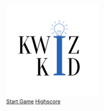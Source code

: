 <!DOCTYPE html>
<html lang="en">
  <head>
    <meta charset="UTF-8" />
    <meta name="viewport" content="width=device-width, intial-scale*1.0" />
    <meta http-equiv="X-UA-Compatible" content="ie=edge" />
    <link rel="apple-touch-icon" sizes="180x180" href="/apple-touch-icon.png" />
    <link rel="icon" type="image/png" sizes="32x32" href="/favicon-32x32.png" />
    <link rel="icon" type="image/png" sizes="16x16" href="/favicon-16x16.png" />
    <link rel="manifest" href="/site.webmanifest" />
    <link rel="mask-icon" href="/safari-pinned-tab.svg" color="#5b8ed5" />
    <meta name="msapplication-TileColor" content="#2b5797" />
    <meta name="theme-color" content="#f6feff" />
    <title>KWiZ KiD</title>
    <link
      href="https://fonts.googleapis.com/css2?family=Life+Savers&display=swap"
      rel="stylesheet"
    />
    <link rel="stylesheet" href="app.css"/>
  </head>

  <body>
    <div class="container">
      <div id="home" class="flex-center flex-column">
        <div>
          <img style="height: 250px;" src="./kwizLogo.png" />
        </div>
        <a class="btn" href="game.html">Start Game</a>
        <a class="btn" href="HighScores.html">Highscore</a>
      </div>
    </div>
  </body>
</html>
